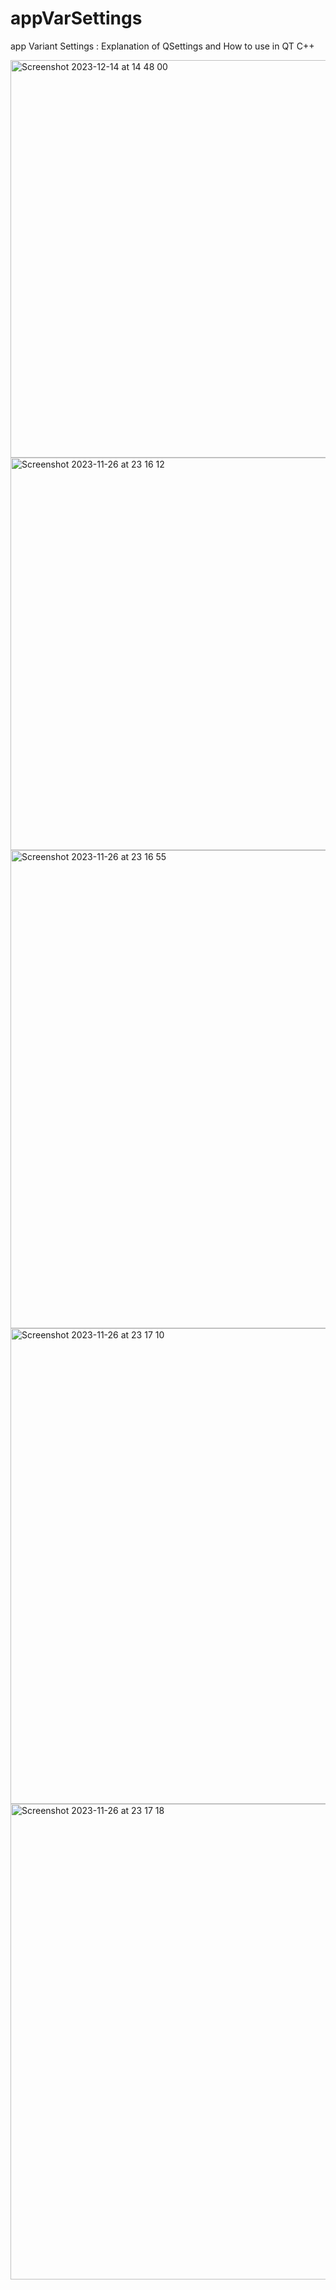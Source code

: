 # appVarSettings
app Variant Settings : Explanation of QSettings and How to use in QT C++


<img width="636" alt="Screenshot 2023-12-14 at 14 48 00" src="https://github.com/dmytra/appVarSettings/assets/105235692/79a57cbc-5af2-466f-90eb-59784f754444">

<img width="628" alt="Screenshot 2023-11-26 at 23 16 12" src="https://github.com/dmytra/appVarSettings/assets/105235692/f3384e4c-358a-413b-b47b-75787265f8cd">

<img width="765" alt="Screenshot 2023-11-26 at 23 16 55" src="https://github.com/dmytra/appVarSettings/assets/105235692/3e6cc16c-badf-4841-995a-b523eda4ae3f">

<img width="761" alt="Screenshot 2023-11-26 at 23 17 10" src="https://github.com/dmytra/appVarSettings/assets/105235692/72e06e36-7a9d-4628-b448-6469db069dbb">

<img width="761" alt="Screenshot 2023-11-26 at 23 17 18" src="https://github.com/dmytra/appVarSettings/assets/105235692/5c4a4204-79be-4239-a61e-eda494e46a40">
